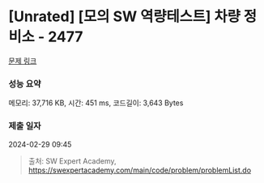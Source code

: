 # [Unrated] [모의 SW 역량테스트] 차량 정비소 - 2477 

[문제 링크](https://swexpertacademy.com/main/code/problem/problemDetail.do?contestProbId=AV6c6bgaIuoDFAXy) 

### 성능 요약

메모리: 37,716 KB, 시간: 451 ms, 코드길이: 3,643 Bytes

### 제출 일자

2024-02-29 09:45



> 출처: SW Expert Academy, https://swexpertacademy.com/main/code/problem/problemList.do